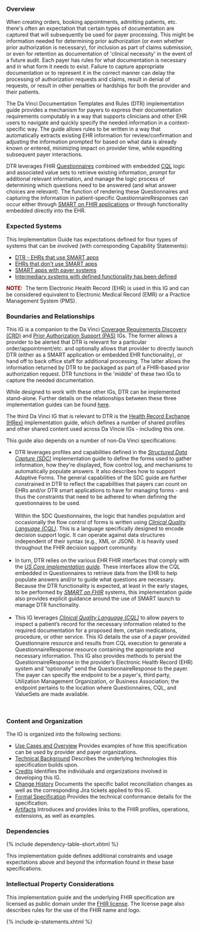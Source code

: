 <link rel="stylesheet" type="text/css" href="formatting.css" />

### Overview
When creating orders, booking appointments, admitting patients, etc. there's often an expectation that certain types of documentation are captured that will subsequently be used for payer processing.  This might be information needed for determining prior authorization (or even whether prior authorization is necessary), for inclusion as part of claims submission, or even for retention as documentation of 'clinical necessity' in the event of a future audit.  Each payer has rules for what documentation is necessary and in what form it needs to exist.  Failure to capture appropriate documentation or to represent it in the correct manner can delay the processing of authorization requests and claims, result in denial of requests, or result in other penalties or hardships for both the provider and their patients.

The Da Vinci Documentation Templates and Rules (DTR) implementation guide provides a mechanism for payers to express their documentation requirements computably in a way that supports clinicians and other EHR users to navigate and quickly specify the needed information in a context-specific way.  The guide allows rules to be written in a way that automatically extracts existing EHR information for review/confirmation and adjusting the information prompted for based on what data is already known or entered, minimizing impact on provider time, while expediting subsequent payer interactions.

DTR leverages FHIR [Questionnaires](http://hl7.org/fhir/R4/questionnaire.html) combined with embedded [CQL](https://cql.hl7.org/) logic and associated value sets to retrieve existing information, prompt for additional relevant information, and manage the logic process of determining which questions need to be answered (and what answer choices are relevant).  The function of rendering these Questionnaires and capturing the information in patient-specific QuestionnaireResponses can occur either through [SMART on FHIR applications](http://hl7.org/fhir/smart-app-launch/index.html) or through functionality embedded directly into the EHR.

### Expected Systems
This Implementation Guide has expectations defined for four types of systems that can be involved (with corresponding Capability Statements):

- [DTR - EHRs that use SMART apps](CapabilityStatement-dtr-smart-client.html)
- [EHRs that don't use SMART apps](CapabilityStatement-dtr-native-client.html)
- [SMART apps with payer systems](CapabilityStatement-dtr-payer-app.html)
- [Intermediary systems with defined functionality has been defined](CapabilityStatement-dtr-intermediary-system.html) 


<p markdown="1" class="notebox">
 <b><span style="color:maroon;">NOTE:</span></b>&nbsp;&nbsp;The term Electronic Health Record (EHR) is used in this IG and can be considered equivalent to Electronic Medical Record (EMR) or a Practice Management System (PMS).
</p>

### Boundaries and Relationships

This IG is a companion to the Da Vinci [Coverage Requirements Discovery (CRD)](https://build.fhir.org/ig/HL7/davinci-crd/) and [Prior Authorization Support (PAS)](http://build.fhir.org/ig/HL7/davinci-pas/) IGs.  The former allows a provider to be alerted that DTR is relevant for a particular order/appointment/etc. and optionally allows that provider to directly launch DTR (either as a SMART application or embedded EHR functionality), or hand off to back office staff for additional processing.  The latter allows the information returned by DTR to be packaged as part of a FHIR-based prior authorization request.  DTR functions in the 'middle' of these two IGs to capture the needed documentation.

While designed to work with these other IGs, DTR can be implemented stand-alone.  Further details on the relationships between these three implementation guides can be found [here](background.html#da-vinci-burden-reduction).

The third Da Vinci IG that is relevant to DTR is the [Health Record Exchange (HRex)](http://hl7.org/fhir/us/davinci-hrex/STU1/) implementation guide, which defines a number of shared profiles and other shared content used across Da Vincie IGs - including this one.

This guide also depends on a number of non-Da Vinci specifications:
<div markdown="1" class="pbox">
<ul>
    <li>
        DTR leverages profiles and capabilities defined in the <a href="http://hl7.org/fhir/uv/sdc/STU3/"><em>Structured Data Capture (SDC)</em></a> implementation guide to define the forms used to gather information, how they're displayed, flow control log, and mechanisms to automatically populate answers.  It also describes how to support Adaptive Forms.  The general capabilities of the SDC guide are further constrained in DTR to reflect the capabilities that payers can count on EHRs and/or DTR smart applications to have for managing forms - and thus the constraints that need to be adhered to when defining the questionnaires to be used.
        <br><br>
        Within the SDC Questionnaires, the logic that handles population and occasionally the flow control of forms is written using <a href="https://cql.hl7.org/"><em>Clinical Quality Language (CQL)</em></a>.  This is a language specifically designed to encode decision support logic.  It can operate against data structures independent of their syntax (e.g., XML or JSON).  It is heavily used throughout the FHIR decision support community.
    </li>
    <br>
    <li>
        In turn, DTR relies on the various EHR FHIR interfaces that comply with the <a href="http://hl7.org/fhir/us/core/STU3.1.1/index.html"><em>US Core implementation guide</em></a>.  These interfaces allow the CQL embedded in Questionnaires to retrieve data from the EHR to help populate answers and/or to guide what questions are necessary. 
        <br>
        Because the DTR functionality is expected, at least in the early stages, to be performed by <a href="http://hl7.org/fhir/smart-app-launch/index.html"><em>SMART on FHIR</em></a> systems, this implementation guide also provides explicit guidance around the use of SMART launch to manage DTR functionality.
    </li>
    <br>
    <li>
        This IG leverages <a href="https://cql.hl7.org/"><em>Clinical Quality Language (CQL)</em></a> to allow payers to inspect a patient’s record for the necessary information related to the required documentation for a proposed item, certain medications, procedure, or other service. This IG details the use of a payer provided Questionnaire resource and results from CQL execution to generate a QuestionnaireResponse resource containing the appropriate and necessary information. This IG also provides methods to persist the QuestionnaireResponse in the provider’s Electronic Health Record (EHR) system and “optionally” send the QuestionnaireResponse to the payer. The payer can specify the endpoint to be a payer's, third party, Utilization Management Organization, or Business Association; the endpoint pertains to the location where Questionnaires, CQL, and ValueSets are made available.
    </li>
</ul>
</div>
<br>

### Content and Organization
The IG is organized into the following sections:
* [Use Cases and Overview](usecases.html) Provides examples of how this specification can be used by provider and payer organizations.
* [Technical Background](background.html) Describes the underlying technologies this specification builds upon.
* [Credits](credits.html) Identifies the individuals and organizations involved in developing this IG.
* [Change History](changehistory.html) Documents the specific ballot reconciliation changes as well as the corresponding Jira tickets applied to this IG.
* [Formal Specification](specification.html) Provides the technical conformance details for the specification.
* [Artifacts](artifacts.html) Introduces and provides links to the FHIR profiles, operations, extensions, as well as examples.

### Dependencies

{% include dependency-table-short.xhtml %}

This implementation guide defines additional constraints and usage expectations above and beyond the information found in these base specifications.

### Intellectual Property Considerations
This implementation guide and the underlying FHIR specification are licensed as public domain under the [FHIR license](http://hl7.org/fhir/R4/license.html#license). The license page also describes rules for the use of the FHIR name and logo.

<div markdown="1" class="pbox">

{% include ip-statements.xhtml %}

</div>
<br>